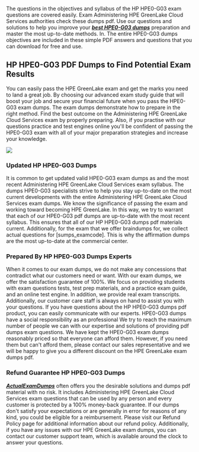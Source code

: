 The questions in the objectives and syllabus of the HP HPE0-G03 exam questions are covered easily. Exam Administering HPE GreenLake Cloud Services authorities check these dumps pdf. Use our questions and solutions to help you improve your **_[best HPE0-G03 dumps](https://actualexamdumps.com/hpe0-g03.html)_** preparation and master the most up-to-date methods. In. The entire HPE0-G03 dumps objectives are included in these simple PDF answers and questions that you can download for free and use.  

## **HP HPE0-G03 PDF Dumps to Find Potential Exam Results**

  
You can easily pass the HPE GreenLake exam and get the marks you need to land a great job. By choosing our advanced exam study guide that will boost your job and secure your financial future when you pass the HPE0-G03 exam dumps. The exam dumps demonstrate how to prepare in the right method. Find the best outcome on the Administering HPE GreenLake Cloud Services exam by properly preparing. Also, if you practise with our questions practice and test engines online you'll be confident of passing the HPE0-G03 exam with all of your major preparation strategies and increase your knowledge.  
  
[![](https://i.ibb.co/PC4kdbM/HPE0-G03-Dumps.jpg)](https://actualexamdumps.com/hpe0-g03.html)  

### **Updated HP HPE0-G03 Dumps**

  
It is common to get updated valid HPE0-G03 exam dumps as and the most recent Administering HPE GreenLake Cloud Services exam syllabus. The dumps HPE0-G03 specialists strive to help you stay up-to-date on the most current developments with the entire Administering HPE GreenLake Cloud Services exam dumps. We know the significance of passing the exam and working toward becoming HPE GreenLake. In this way, we try to warrant that each of our HPE0-G03 pdf dumps are up-to-date with the most recent syllabus. This ensures that all of our HP HPE0-G03 dumps pdf materials current. Additionally, for the exam that we offer braindumps for, we collect actual questions for [sumps_examcode]. This is why the affirmation dumps are the most up-to-date at the commercial center.  

### **Prepared By HP HPE0-G03 Dumps Experts**

  
When it comes to our exam dumps, we do not make any concessions that contradict what our customers need or want. With our exam dumps, we offer the satisfaction guarantee of 100%. We focus on providing students with exam questions tests, test prep materials, and a practice exam guide, and an online test engine. In addition, we provide real exam transcripts. Additionally, our customer care staff is always on hand to assist you with your questions. If you have questions about the HP HPE0-G03 dumps pdf product, you can easily communicate with our experts. HPE0-G03 dumps have a social responsibility as an professional We try to reach the maximum number of people we can with our expertise and solutions of providing pdf dumps exam questions. We have kept the HPE0-G03 exam dumps reasonably priced so that everyone can afford them. However, if you need them but can't afford them, please contact our sales representative and we will be happy to give you a different discount on the HPE GreenLake exam dumps pdf.  

### **Refund Guarantee HP HPE0-G03 Dumps**

  
[**_ActualExamDumps_**](https://actualexamdumps.com/) often offers you the desirable solutions and dumps pdf material with no risk. It includes Administering HPE GreenLake Cloud Services exam questions that can be used by any person and every customer is protected by a 100% money-back guarantee. If our dumps don't satisfy your expectations or are generally in error for reasons of any kind, you could be eligible for a reimbursement. Please visit our Refund Policy page for additional information about our refund policy. Additionally, if you have any issues with our HPE GreenLake exam dumps, you can contact our customer support team, which is available around the clock to answer your questions.
